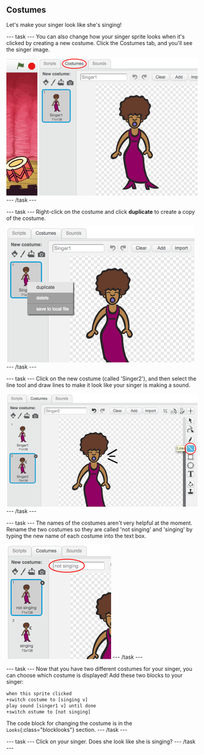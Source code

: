 ## Costumes

Let's make your singer look like she's singing!

--- task ---
You can also change how your singer sprite looks when it's clicked by creating a new costume. Click the Costumes tab, and you'll see the singer image.

![screenshot](images/band-singer-costume.png)
--- /task ---

--- task ---
Right-click on the costume and click **duplicate** to create a copy of the costume.

![screenshot](images/band-singer-duplicate.png)
--- /task ---

--- task ---
Click on the new costume (called 'Singer2'), and then select the line tool and draw lines to make it look like your singer is making a sound.

![screenshot](images/band-singer-click.png)
--- /task ---

--- task ---
The names of the costumes aren't very helpful at the moment. Rename the two costumes so they are called 'not singing' and 'singing' by typing the new name of each costume into the text box.

![screenshot](images/band-singer-name.png)
--- /task ---

--- task ---
Now that you have two different costumes for your singer, you can choose which costume is displayed! Add these two blocks to your singer:

```blocks
when this sprite clicked
+switch costume to [singing v]
play sound [singer1 v] until done
+switch ostume to [not singing]
```

The code block for changing the costume is in the `Looks`{:class="blocklooks"} section.
--- /task ---

--- task ---
Click on your singer. Does she look like she is singing?
--- /task ---
